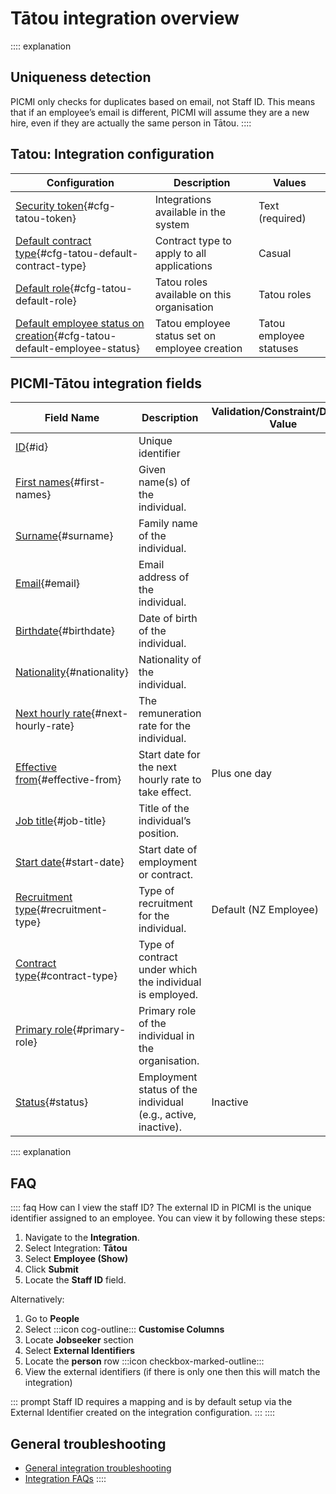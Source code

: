# Tātou integration overview

:::: explanation

## Uniqueness detection

PICMI only checks for duplicates based on email, not Staff ID. This means that if an employee’s email is different,
PICMI will assume they are a new hire, even if they are actually the same person in Tātou.
::::

## Tatou: Integration configuration

| Configuration                                                                                                 | Description                                    | Values                  |
|---------------------------------------------------------------------------------------------------------------|------------------------------------------------|-------------------------|
| [Security token](#cfg-tatou-token){#cfg-tatou-token}                                                          | Integrations available in the system           | Text (required)         |
| [Default contract type](#cfg-tatou-default-contract-type){#cfg-tatou-default-contract-type}                   | Contract type to apply to all applications     | Casual                  |
| [Default role](#cfg-tatou-default-role){#cfg-tatou-default-role}                                              | Tatou roles available on this organisation     | Tatou roles             |
| [Default employee status on creation](#cfg-tatou-default-employee-status){#cfg-tatou-default-employee-status} | Tatou employee status set on employee creation | Tatou employee statuses |

## PICMI-Tātou integration fields

| Field Name                                               | Description                                                   | Validation/Constraint/Default Value | Source                    |
|----------------------------------------------------------|---------------------------------------------------------------|-------------------------------------|---------------------------|
| [ID](#id){#id}                                           | Unique identifier                                             |                                     | Integration Configuration |
| [First names](#first-names){#first-names}                | Given name(s) of the individual.                              |                                     | Personal Information      |
| [Surname](#surname){#surname}                            | Family name of the individual.                                |                                     | Personal Information      |
| [Email](#email){#email}                                  | Email address of the individual.                              |                                     | Personal Information      |
| [Birthdate](#birthdate){#birthdate}                      | Date of birth of the individual.                              |                                     | Personal Information      |
| [Nationality](#nationality){#nationality}                | Nationality of the individual.                                |                                     | Personal Information      |
| [Next hourly rate](#next-hourly-rate){#next-hourly-rate} | The remuneration rate for the individual.                     |                                     | Job                       |
| [Effective from](#effective-from){#effective-from}       | Start date for the next hourly rate to take effect.           | Plus one day                        | Job                       |
| [Job title](#job-title){#job-title}                      | Title of the individual’s position.                           |                                     | Job                       |
| [Start date](#start-date){#start-date}                   | Start date of employment or contract.                         |                                     | Job                       |
| [Recruitment type](#recruitment-type){#recruitment-type} | Type of recruitment for the individual.                       | Default (NZ Employee)               | Integration Configuration |
| [Contract type](#contract-type){#contract-type}          | Type of contract under which the individual is employed.      |                                     | Integration Configuration |
| [Primary role](#primary-role){#primary-role}             | Primary role of the individual in the organisation.           |                                     | Integration Configuration |
| [Status](#status){#status}                               | Employment status of the individual (e.g., active, inactive). | Inactive                            | Integration Configuration |

:::: explanation

## FAQ

:::: faq How can I view the staff ID?
The external ID in PICMI is the unique identifier assigned to an employee. You can view it by following these steps:

1. Navigate to the **Integration**.
2. Select Integration: **Tātou**
3. Select **Employee (Show)**
4. Click **Submit**
5. Locate the **Staff ID** field.

Alternatively:

1. Go to **People**
2. Select :::icon cog-outline::: **Customise Columns**
3. Locate **Jobseeker** section
4. Select **External Identifiers**
5. Locate the **person** row :::icon checkbox-marked-outline:::
6. View the external identifiers (if there is only one then this will match the integration)

::: prompt
Staff ID requires a mapping and is by default setup via the External Identifier created on the integration
configuration.
:::
::::

## General troubleshooting

- [General integration troubleshooting](integrations#troubleshooting)
- [Integration FAQs](../faqs#integrations)
  ::::
